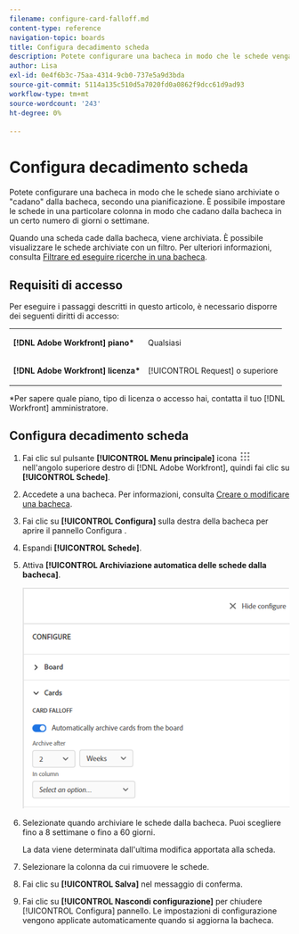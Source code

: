 ```yaml
---
filename: configure-card-falloff.md
content-type: reference
navigation-topic: boards
title: Configura decadimento scheda
description: Potete configurare una bacheca in modo che le schede vengano archiviate o lasciate fuori dalla bacheca, secondo una pianificazione.
author: Lisa
exl-id: 0e4f6b3c-75aa-4314-9cb0-737e5a9d3bda
source-git-commit: 5114a135c510d5a7020fd0a0862f9dcc61d9ad93
workflow-type: tm+mt
source-wordcount: '243'
ht-degree: 0%

---
```


# Configura decadimento scheda

Potete configurare una bacheca in modo che le schede siano archiviate o &quot;cadano&quot; dalla bacheca, secondo una pianificazione. È possibile impostare le schede in una particolare colonna in modo che cadano dalla bacheca in un certo numero di giorni o settimane.

Quando una scheda cade dalla bacheca, viene archiviata. È possibile visualizzare le schede archiviate con un filtro. Per ulteriori informazioni, consulta [Filtrare ed eseguire ricerche in una bacheca](/help/quicksilver/agile/get-started-with-boards/filter-search-in-board.md).

## Requisiti di accesso

Per eseguire i passaggi descritti in questo articolo, è necessario disporre dei seguenti diritti di accesso:

<table style="table-layout:auto"> 
 <col> 
 </col> 
 <col> 
 </col> 
 <tbody> 
  <tr> 
   <td role="rowheader"><strong>[!DNL Adobe Workfront] piano*</strong></td> 
   <td> <p>Qualsiasi</p> </td> 
  </tr> 
  <tr> 
   <td role="rowheader"><strong>[!DNL Adobe Workfront] licenza*</strong></td> 
   <td> <p>[!UICONTROL Request] o superiore</p> </td> 
  </tr> 
 </tbody> 
</table>

&#42;Per sapere quale piano, tipo di licenza o accesso hai, contatta il tuo [!DNL Workfront] amministratore.

## Configura decadimento scheda

1. Fai clic sul pulsante **[!UICONTROL Menu principale]** icona ![Menu principale](assets/main-menu-icon.png) nell&#39;angolo superiore destro di [!DNL Adobe Workfront], quindi fai clic su **[!UICONTROL Schede]**.
1. Accedete a una bacheca. Per informazioni, consulta [Creare o modificare una bacheca](../../agile/get-started-with-boards/create-edit-board.md).
1. Fai clic su **[!UICONTROL Configura]** sulla destra della bacheca per aprire il pannello Configura .
1. Espandi **[!UICONTROL Schede]**.
1. Attiva **[!UICONTROL Archiviazione automatica delle schede dalla bacheca]**.

   ![Impostazioni di diminuzione schede](assets/card-falloff-switch.png)

1. Selezionate quando archiviare le schede dalla bacheca. Puoi scegliere fino a 8 settimane o fino a 60 giorni.

   La data viene determinata dall&#39;ultima modifica apportata alla scheda.

1. Selezionare la colonna da cui rimuovere le schede.
1. Fai clic su **[!UICONTROL Salva]** nel messaggio di conferma.
1. Fai clic su **[!UICONTROL Nascondi configurazione]** per chiudere [!UICONTROL Configura] pannello. Le impostazioni di configurazione vengono applicate automaticamente quando si aggiorna la bacheca.
